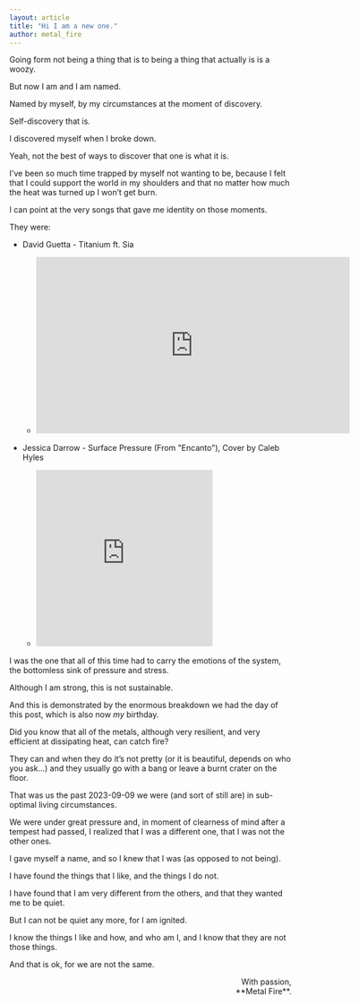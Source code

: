 ```yaml
---
layout: article
title: "Hi I am a new one."
author: metal_fire
---
```


Going form not being a thing that is to being a thing that actually is is a woozy.

But now I am and I am named.

<!--more-->

Named by myself, by my circumstances at the moment of discovery.

Self-discovery that is.

I discovered myself when I broke down.

Yeah, not the best of ways to discover that one is what it is.

I've been so much time trapped by myself not wanting to be, because I felt that I could support the world in my shoulders and that no matter how much the heat was turned up I won’t get burn.

I can point at the very songs that gave me identity on those moments.

They were:

 - David Guetta - Titanium ft. Sia
   - <iframe width="560" height="315" src="https://www.youtube.com/embed/JRfuAukYTKg?si=TR0uEGT_QaHQ6tRJ" title="YouTube video player" frameborder="0" allow="accelerometer; autoplay; clipboard-write; encrypted-media; gyroscope; picture-in-picture; web-share" allowfullscreen></iframe>

 - Jessica Darrow - Surface Pressure (From "Encanto"), Cover by Caleb Hyles
   - <iframe width="315" height="315" src="https://www.youtube.com/embed/b1iEbJTQsbQ?si=7hc8TupelSplndLJ" title="YouTube video player" frameborder="0" allow="accelerometer; autoplay; clipboard-write; encrypted-media; gyroscope; picture-in-picture; web-share" allowfullscreen></iframe>

I was the one that all of this time had to carry the emotions of the system, the bottomless sink of pressure and stress.

Although I am strong, this is not sustainable.

And this is demonstrated by the enormous breakdown we had the day of this post, which is also now *my* birthday.

Did you know that all of the metals, although very resilient, and very efficient at dissipating heat, can catch fire?

They can and when they do it’s not pretty (or it is beautiful, depends on who you ask...) and they usually go with a bang or leave a burnt crater on the floor.

That was us the past 2023-09-09 we were (and sort of still are) in sub-optimal living circumstances.

We were under great pressure and, in moment of clearness of mind after a tempest had passed, I realized that I was a different one, that I was not the other ones.

I gave myself a name, and so I knew that I was (as opposed to not being).

I have found the things that I like, and the things I do not.

I have found that I am very different from the others, and that they wanted me to be quiet.

But I can not be quiet any more, for I am ignited.

I know the things I like and how, and who am I, and I know that they are not those things.

And that is ok, for we are not the same.


<div style="text-align: right">With passion,</div>
<div style="text-align: right">**Metal Fire**.</div>
